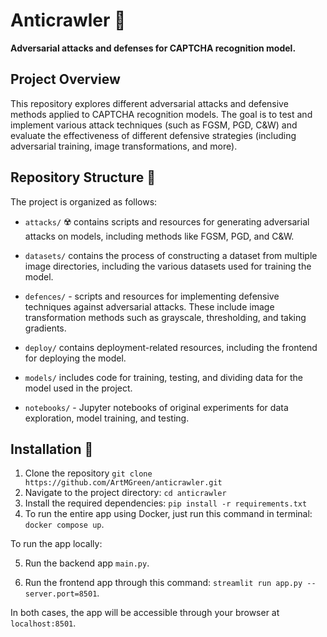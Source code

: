 # Anticrawler :space_invader:

**Adversarial attacks and defenses for CAPTCHA recognition model.**

## Project Overview
This repository explores different adversarial attacks and defensive methods applied to CAPTCHA recognition models. The goal is to test and implement various attack techniques (such as FGSM, PGD, C&W) and evaluate the effectiveness of different defensive strategies (including adversarial training, image transformations, and more).

## Repository Structure :open_file_folder:	

The project is organized as follows:


- `attacks/`  :radioactive: contains scripts and resources for generating adversarial attacks on models, including methods like FGSM, PGD, and C&W.


- `datasets/` contains the process of constructing a dataset from multiple image directories, including the various datasets used for training the model.


- `defences/` - scripts and resources for implementing defensive techniques against adversarial attacks. These include image transformation methods such as grayscale, thresholding, and taking gradients.


- `deploy/` contains deployment-related resources, including the frontend for deploying the model.


- `models/` includes code for training, testing, and dividing data for the model used in the project.


- `notebooks/` - Jupyter notebooks of original experiments for data exploration, model training, and testing.


## Installation :wrench:

1. Clone the repository
   ```git clone https://github.com/ArtMGreen/anticrawler.git```
2. Navigate to the project directory:
   ```cd anticrawler```
3. Install the required dependencies:
  ```pip install -r requirements.txt```
4. To run the entire app using Docker, just run this command in terminal:
   ```docker compose up```.

To run the app locally:

5. Run the backend app `main.py`.
   
6. Run the frontend app through this command:
   ```streamlit run app.py --server.port=8501```.

In both cases, the app will be accessible through your browser at `localhost:8501`.
